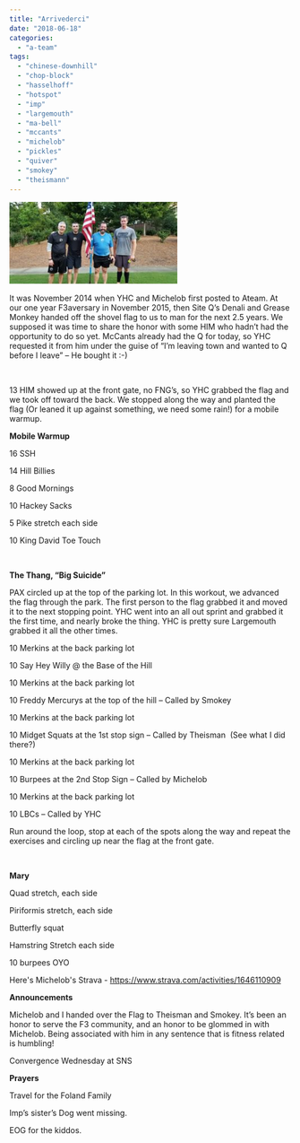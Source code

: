 ```yaml
---
title: "Arrivederci"
date: "2018-06-18"
categories: 
  - "a-team"
tags: 
  - "chinese-downhill"
  - "chop-block"
  - "hasselhoff"
  - "hotspot"
  - "imp"
  - "largemouth"
  - "ma-bell"
  - "mccants"
  - "michelob"
  - "pickles"
  - "quiver"
  - "smokey"
  - "theismann"
---
```


**![](images/20180618_064018-300x146.jpg)**

It was November 2014 when YHC and Michelob first posted to Ateam. At our one year F3aversary in November 2015, then Site Q’s Denali and Grease Monkey handed off the shovel flag to us to man for the next 2.5 years. We supposed it was time to share the honor with some HIM who hadn’t had the opportunity to do so yet. McCants already had the Q for today, so YHC requested it from him under the guise of “I’m leaving town and wanted to Q before I leave” – He bought it :-)

 

13 HIM showed up at the front gate, no FNG’s, so YHC grabbed the flag and we took off toward the back. We stopped along the way and planted the flag (Or leaned it up against something, we need some rain!) for a mobile warmup.

**Mobile Warmup**

16 SSH

14 Hill Billies

8 Good Mornings

10 Hackey Sacks

5 Pike stretch each side

10 King David Toe Touch

 

**The Thang, “Big Suicide”**

PAX circled up at the top of the parking lot. In this workout, we advanced the flag through the park. The first person to the flag grabbed it and moved it to the next stopping point. YHC went into an all out sprint and grabbed it the first time, and nearly broke the thing. YHC is pretty sure Largemouth grabbed it all the other times.

10 Merkins at the back parking lot

10 Say Hey Willy @ the Base of the Hill

10 Merkins at the back parking lot

10 Freddy Mercurys at the top of the hill – Called by Smokey

10 Merkins at the back parking lot

10 Midget Squats at the 1st stop sign – Called by Theisman  (See what I did there?)

10 Merkins at the back parking lot

10 Burpees at the 2nd Stop Sign – Called by Michelob

10 Merkins at the back parking lot

10 LBCs – Called by YHC

Run around the loop, stop at each of the spots along the way and repeat the exercises and circling up near the flag at the front gate.

 

**Mary**

Quad stretch, each side

Piriformis stretch, each side

Butterfly squat

Hamstring Stretch each side

10 burpees OYO

Here's Michelob's Strava - https://www.strava.com/activities/1646110909

**Announcements**

Michelob and I handed over the Flag to Theisman and Smokey. It’s been an honor to serve the F3 community, and an honor to be glommed in with Michelob. Being associated with him in any sentence that is fitness related is humbling!

Convergence Wednesday at SNS

**Prayers**

Travel for the Foland Family

Imp’s sister’s Dog went missing.

EOG for the kiddos.
